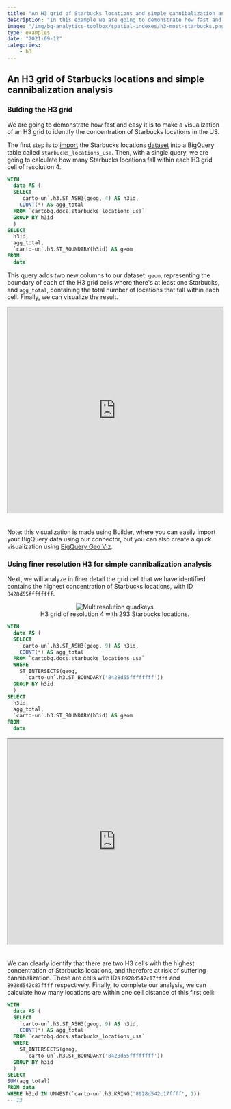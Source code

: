 ```yaml
---
title: "An H3 grid of Starbucks locations and simple cannibalization analysis"
description: "In this example we are going to demonstrate how fast and easy it is to make a visualization of an H3 grid to identify the concentration of Starbucks locations in the US."
image: "/img/bq-analytics-toolbox/spatial-indexes/h3-most-starbucks.png"
type: examples
date: "2021-09-12"
categories:
    - h3
---
```

## An H3 grid of Starbucks locations and simple cannibalization analysis

### Bulding the H3 grid

We are going to demonstrate how fast and easy it is to make a visualization of an H3 grid to identify the concentration of Starbucks locations in the US.

The first step is to [import](https://cloud.google.com/bigquery/docs/batch-loading-data#loading_data_from_local_files) the Starbucks locations [dataset](https://libs.cartocdn.com/spatial-extension/samples/starbucks-locations-usa.csv) into a BigQuery table called `starbucks_locations_usa`. Then, with a single query, we are going to calculate how many Starbucks locations fall within each H3 grid cell of resolution 4.

```sql
WITH
  data AS (
  SELECT
    `carto-un`.h3.ST_ASH3(geog, 4) AS h3id,
    COUNT(*) AS agg_total
  FROM `cartobq.docs.starbucks_locations_usa`
  GROUP BY h3id
  )
SELECT
  h3id, 
  agg_total,
  `carto-un`.h3.ST_BOUNDARY(h3id) AS geom
FROM
  data
```


This query adds two new columns to our dataset: `geom`, representing the boundary of each of the H3 grid cells where there's at least one Starbucks, and `agg_total`, containing the total number of locations that fall within each cell. Finally, we can visualize the result. 

<iframe height=480px width=100% style='margin-bottom:20px' src="https://public.carto.com/builder/e88dc8a5-522b-4e62-8998-adbf8348174e" title="Starbucks locations in the US aggregated in an H3 grid of resolution 4."></iframe>

Note: this visualization is made using Builder, where you can easily import your BigQuery data using our connector, but you can also create a quick visualization using [BigQuery Geo Viz](https://bigquerygeoviz.appspot.com). 



### Using finer resolution H3 for simple cannibalization analysis

Next, we will analyze in finer detail the grid cell that we have identified contains the highest concentration of Starbucks locations, with ID `8428d55ffffffff`. 

<div class="figures-table" style="text-align:center">
    <figure>
        <img src="/img/bq-analytics-toolbox/spatial-indexes/h3-most-starbucks.png" alt="Multiresolution quadkeys">
        <figcaption class="figcaption" style="text-align:center">H3 grid of resolution 4 with 293 Starbucks locations.</figcaption>
    </figure>
</div>

```sql
WITH
  data AS (
  SELECT
    `carto-un`.h3.ST_ASH3(geog, 9) AS h3id,
    COUNT(*) AS agg_total
  FROM `cartobq.docs.starbucks_locations_usa`
  WHERE
    ST_INTERSECTS(geog,
      `carto-un`.h3.ST_BOUNDARY('8428d55ffffffff'))
  GROUP BY h3id
  )
SELECT
  h3id,
  agg_total,
  `carto-un`.h3.ST_BOUNDARY(h3id) AS geom
FROM
  data
```

<iframe height=480px width=100% style='margin-bottom:20px' src="https://public.carto.com/builder/38bcfc88-d53c-4d1b-b399-28bea935fa18" title="Starbucks locations around Seattle aggregated in an H3 grid of resolution 9."></iframe>

We can clearly identify that there are two H3 cells with the highest concentration of Starbucks locations, and therefore at risk of suffering cannibalization. These are cells with IDs `8928d542c17ffff` and `8928d542c87ffff` respectively. Finally, to complete our analysis, we can calculate how many locations are within one cell distance of this first cell:

```sql
WITH
  data AS (
  SELECT
    `carto-un`.h3.ST_ASH3(geog, 9) AS h3id,
    COUNT(*) AS agg_total
  FROM `cartobq.docs.starbucks_locations_usa`
  WHERE
    ST_INTERSECTS(geog,
      `carto-un`.h3.ST_BOUNDARY('8428d55ffffffff'))
  GROUP BY h3id
  )
SELECT 
SUM(agg_total)
FROM data
WHERE h3id IN UNNEST(`carto-un`.h3.KRING('8928d542c17ffff', 1))
-- 13
```